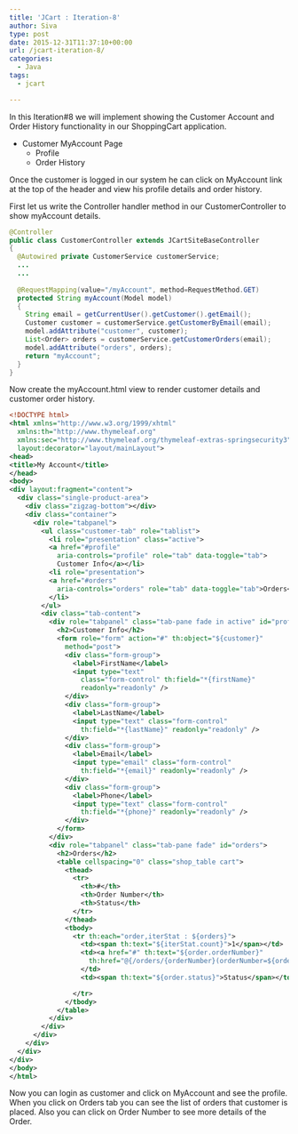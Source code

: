 ```yaml
---
title: 'JCart : Iteration-8'
author: Siva
type: post
date: 2015-12-31T11:37:10+00:00
url: /jcart-iteration-8/
categories:
  - Java
tags:
  - jcart

---
```

In this Iteration#8 we will implement showing the Customer Account and Order History functionality in our ShoppingCart application.

  * Customer MyAccount Page 
    * Profile
    * Order History

Once the customer is logged in our system he can click on MyAccount link at the top of the header and view his profile details and order history.

First let us write the Controller handler method in our CustomerController to show myAccount details.

```java
@Controller
public class CustomerController extends JCartSiteBaseController
{  
  @Autowired private CustomerService customerService;
  ...
  ...  
  
  @RequestMapping(value="/myAccount", method=RequestMethod.GET)
  protected String myAccount(Model model)
  {
    String email = getCurrentUser().getCustomer().getEmail();
    Customer customer = customerService.getCustomerByEmail(email);
    model.addAttribute("customer", customer);
    List<Order> orders = customerService.getCustomerOrders(email);
    model.addAttribute("orders", orders);
    return "myAccount";
  }
}
```

Now create the myAccount.html view to render customer details and customer order history.

```xml
<!DOCTYPE html>
<html xmlns="http://www.w3.org/1999/xhtml"
  xmlns:th="http://www.thymeleaf.org"
  xmlns:sec="http://www.thymeleaf.org/thymeleaf-extras-springsecurity3"
  layout:decorator="layout/mainLayout">
<head>
<title>My Account</title>
</head>
<body>
<div layout:fragment="content">
  <div class="single-product-area">
    <div class="zigzag-bottom"></div>
    <div class="container">
      <div role="tabpanel">
        <ul class="customer-tab" role="tablist">
          <li role="presentation" class="active">
          <a href="#profile"
            aria-controls="profile" role="tab" data-toggle="tab">
            Customer Info</a></li>
          <li role="presentation">
          <a href="#orders"
            aria-controls="orders" role="tab" data-toggle="tab">Orders</a>
          </li>
        </ul>
        <div class="tab-content">
          <div role="tabpanel" class="tab-pane fade in active" id="profile">
            <h2>Customer Info</h2>
            <form role="form" action="#" th:object="${customer}"
              method="post">                
              <div class="form-group">
                <label>FirstName</label> 
                <input type="text"
                  class="form-control" th:field="*{firstName}"
                  readonly="readonly" />
              </div>
              <div class="form-group">
                <label>LastName</label> 
                <input type="text" class="form-control"
                  th:field="*{lastName}" readonly="readonly" />
              </div>
              <div class="form-group">
                <label>Email</label> 
                <input type="email" class="form-control"
                  th:field="*{email}" readonly="readonly" />
              </div>
              <div class="form-group">
                <label>Phone</label> 
                <input type="text" class="form-control"
                  th:field="*{phone}" readonly="readonly" />
              </div>
            </form>
          </div>
          <div role="tabpanel" class="tab-pane fade" id="orders">
            <h2>Orders</h2>
            <table cellspacing="0" class="shop_table cart">
              <thead>
                <tr>
                  <th>#</th>
                  <th>Order Number</th>
                  <th>Status</th>
                </tr>
              </thead>
              <tbody>
                <tr th:each="order,iterStat : ${orders}">
                  <td><span th:text="${iterStat.count}">1</span></td>
                  <td><a href="#" th:text="${order.orderNumber}"
                    th:href="@{/orders/{orderNumber}(orderNumber=${order.orderNumber})}">OrderNumber</a>
                  </td>
                  <td><span th:text="${order.status}">Status</span></td>

                </tr>
              </tbody>
            </table>
          </div>
        </div>
      </div>
    </div>
  </div>
</div>
</body>
</html>

```

Now you can login as customer and click on MyAccount and see the profile. 
When you click on Orders tab you can see the list of orders that customer is placed. 
Also you can click on Order Number to see more details of the Order.
